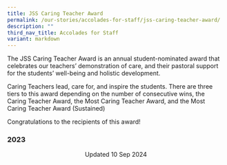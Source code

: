 ```yaml
---
title: JSS Caring Teacher Award
permalink: /our-stories/accolades-for-staff/jss-caring-teacher-award/
description: ""
third_nav_title: Accolades for Staff
variant: markdown
---
```

The JSS Caring Teacher Award is an annual student-nominated award that celebrates our teachers’ demonstration of care, and their pastoral support for the students’ well-being and holistic development.

Caring Teachers lead, care for, and inspire the students. There are three tiers to this award depending on the number of consecutive wins, the Caring Teacher Award, the Most Caring Teacher Award, and the Most Caring Teacher Award (Sustained)

Congratulations to the recipients of this award!

### 2023



<center> Updated 10 Sep 2024 </center>